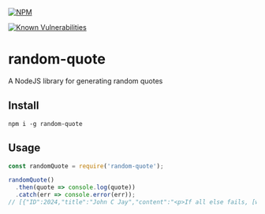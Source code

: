 [![NPM](https://nodei.co/npm/random-quote.png)](https://nodei.co/npm/random-quote/)

[![Known Vulnerabilities](https://snyk.io/test/npm/random-quote/badge.svg?style=flat-square)](https://snyk.io/test/npm/random-quote)
# random-quote
A NodeJS library for generating random quotes

## Install
`npm i -g random-quote`

## Usage
```js
const randomQuote = require('random-quote');

randomQuote()
  .then(quote => console.log(quote))
  .catch(err => console.error(err));
// [{"ID":2024,"title":"John C Jay","content":"<p>If all else fails, [working harder than anyone else] is the greatest competitive advantage of any career.</p>\n","link":"https://quotesondesign.com/john-c-jay/"}]
```

